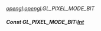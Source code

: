 _[opengl](../../modules/opengl/opengl-module.md):[opengl](../../modules/opengl/opengl-module.md).GL\_PIXEL\_MODE\_BIT_
##### Const GL\_PIXEL\_MODE\_BIT:[Int](../../modules/wonkey/wonkey-types-int.md)
